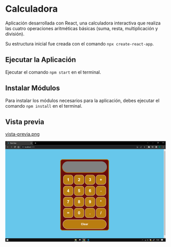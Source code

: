 # Calculadora 
Aplicación desarrollada con React, una calculadora interactiva que realiza las cuatro operaciones aritméticas básicas (suma, resta, multiplicación y división). 

Su estructura inicial fue creada con el comando `npx create-react-app`.

## Ejecutar la Aplicación
Ejecutar el comando `npm start` en el terminal.

## Instalar Módulos
Para instalar los módulos necesarios para la aplicación, debes ejecutar el comando `npm install` en el terminal.

## Vista previa
[vista-previa.png](https://postimg.cc/Y4PCL7x1)

![Vista previa](vista%20previa.png)




